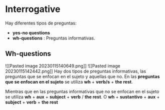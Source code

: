 # Interrogative

Hay diferentes tipos de preguntas:

* **yes-no questions**
* **wh-questions** : Preguntas informativas.
## Wh-questions

![[Pasted image 20230115140649.png]]
![[Pasted image 20230115142442.png]]
Hay dos tipos de preguntas informativas, las preguntas que se enfocan en el sujeto y aquellas que no. En las **preguntas que se enfocan en el sujeto** se utiliza **wh** + **verb/s** + **the rest**.

Mientras que en las preguntas  informativas que no se enfocan en el sujeto se utiliza **wh** + **aux** + **subject** + **verb** / **the rest**. O **wh** + **sustantivo** + **aux** + **subject** + **verb** + **the rest**

